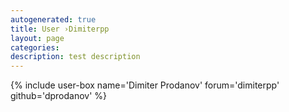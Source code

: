 ```yaml
---
autogenerated: true
title: User ›Dimiterpp
layout: page
categories: 
description: test description
---
```


{% include user-box name='Dimiter Prodanov' forum='dimiterpp' github='dprodanov' %}
